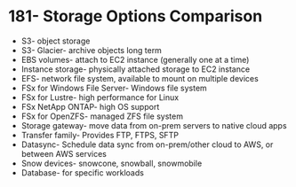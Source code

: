 # 181- Storage Options Comparison
- S3- object storage
- S3- Glacier- archive objects long term
- EBS volumes- attach to EC2 instance (generally one at a time)
- Instance storage- physically attached storage to EC2 instance
- EFS- network file system, available to mount on multiple devices
- FSx for Windows File Server- Windows file system
- FSx for Lustre- high performance for Linux
- FSx NetApp ONTAP- high OS support
- FSx for OpenZFS- managed ZFS file system
- Storage gateway- move data from on-prem servers to native cloud apps
- Transfer family- Provides FTP, FTPS, SFTP 
- Datasync- Schedule data sync from on-prem/other cloud to AWS, or between AWS services
- Snow devices- snowcone, snowball, snowmobile
- Database- for specific workloads